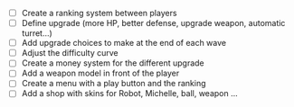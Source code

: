- [ ] Create a ranking system between players
- [ ] Define upgrade (more HP, better defense, upgrade weapon, automatic turret...)
- [ ] Add upgrade choices to make at the end of each wave
- [ ] Adjust the difficulty curve
- [ ] Create a money system for the different upgrade
- [ ] Add a weapon model in front of the player
- [ ] Create a menu with a play button and the ranking 
- [ ] Add a shop with skins for Robot, Michelle, ball, weapon ...